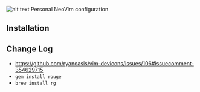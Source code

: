 ![alt text](https://neovim.io/images/logo@2x.png "NeoVim")
Personal NeoVim configuration

## Installation



## Change Log
- https://github.com/ryanoasis/vim-devicons/issues/106#issuecomment-354629715
- ```gem install rouge```
- ```brew install rg```
